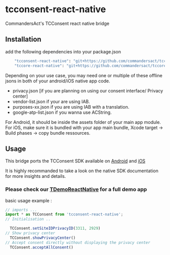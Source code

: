 # tcconsent-react-native

CommandersAct's TCConsent react native bridge

## Installation

add the following dependencies into your package.json 

```sh
    "tcconsent-react-native": "git+https://github.com/commandersact/tcconsent-react-native#1.1.0", #check latest available version
    "tccore-react-native": "git+https://github.com/commandersact/tccore-react-native#1.1.0", #check latest available version
```

Depending on your use case, you may need one or multiple of these offline jsons in both of your android/iOS native app code. 

- privacy.json [if you are planning on using our consent interface/ Privacy center]
- vendor-list.json if your are using IAB. 
- purposes-xx.json if you are using IAB with a translation.
- google-atp-list.json if you wanna use ACString. 


For Android, it should be inside the assets folder of your main app module. 
For iOS, make sure it is bundled with your app main bundle, Xcode target -> Build phases -> copy bundle ressources. 


## Usage

This bridge ports the TCConsent SDK available on [Android](https://github.com/CommandersAct/androidV5/tree/master/TCConsent) and [iOS](https://github.com/CommandersAct/iOSV5/tree/master/TCConsent)

It is highly recommanded to take a look on the native SDK documentation for more insights and details. 

### Please check our [TDemoReactNative](https://github.com/CommandersAct/TCDemoReactNative) for a full demo app

basic usage example : 

```js
// imports ... 
import * as TCConsent from 'tcconsent-react-native';
// Initialisation ..

  TCConsent.setSiteIDPrivacyID(3311, 2929)
// Show privacy center 
  TCConsent.showPrivacyCenter()
// Accept consent directly without displaying the privacy center 
  TCConsent.acceptAllConsent()

```
